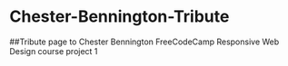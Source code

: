 # Chester-Bennington-Tribute
##Tribute page to Chester Bennington
FreeCodeCamp Responsive Web Design course project 1
